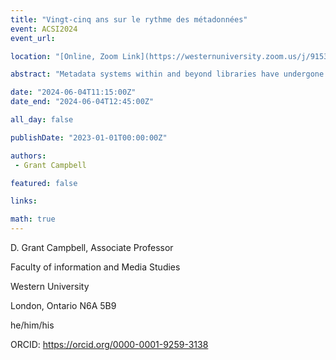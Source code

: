 ```yaml
---
title: "Vingt-cinq ans sur le rythme des métadonnées"
event: ACSI2024
event_url: 

location: "[Online, Zoom Link](https://westernuniversity.zoom.us/j/91531028175)"

abstract: "Metadata systems within and beyond libraries have undergone many leaps and stumbles over the past 25 years. Many confident predictions of the 1990s, such as the end of MARC and the rise of librarians as uber-curators of the World Wide Web, have yet to come true. In the meantime, astonishing and unexpected innovations, such as Google, the Web 2.0, big data and now AI, have arisen from unexpected places and changed our information landscapes dramatically. This keynote address will use my own leaps and stumbles in the field of metadata as a template by which to highlight and extract three significant domains of metadata development: descriptive cataloguing in libraries, semantic markup for electronic documents, and linked data for web-based data retrieval.  Each domain, in its different way, echoes the aim of Sir Anthony Panizzi in the nineteenth century to create semantic metadata that meaningfully and usefully contributes to our use of information.  Library catalogues create structured metadata surrogates; semantic markup languages embed meaning into the very structure of electronic documents; linked data embeds semantic meaning into the links between data elements. All three domains have been partially displaced by ensuing innovations, but all three continue to play eccentric but important roles in information environments today."

date: "2024-06-04T11:15:00Z"
date_end: "2024-06-04T12:45:00Z"

all_day: false

publishDate: "2023-01-01T00:00:00Z"

authors:
 - Grant Campbell

featured: false

links:

math: true
---
```



D. Grant Campbell, Associate Professor

Faculty of information and Media Studies

Western University

London, Ontario N6A 5B9

he/him/his

ORCID: https://orcid.org/0000-0001-9259-3138


